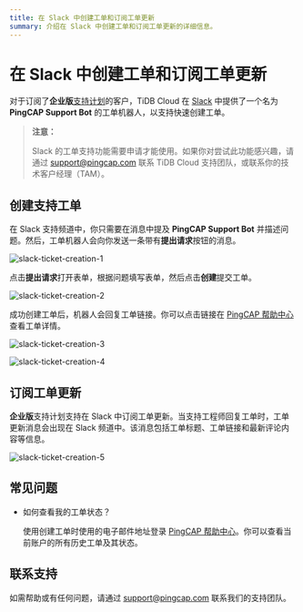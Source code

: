 ```yaml
---
title: 在 Slack 中创建工单和订阅工单更新
summary: 介绍在 Slack 中创建工单和订阅工单更新的详细信息。
---
```


# 在 Slack 中创建工单和订阅工单更新

对于订阅了**企业版**[支持计划](/tidb-cloud/connected-care-detail.md)的客户，TiDB Cloud 在 [Slack](https://slack.com/) 中提供了一个名为 **PingCAP Support Bot** 的工单机器人，以支持快速创建工单。

> **注意：**
>
> Slack 的工单支持功能需要申请才能使用。如果你对尝试此功能感兴趣，请通过 <a href="mailto:support@pingcap.com">support@pingcap.com</a> 联系 TiDB Cloud 支持团队，或联系你的技术客户经理（TAM）。

## 创建支持工单

在 Slack 支持频道中，你只需要在消息中提及 **PingCAP Support Bot** 并描述问题。然后，工单机器人会向你发送一条带有**提出请求**按钮的消息。

![slack-ticket-creation-1](/media/tidb-cloud/connected-slack-ticket-creation-1.png)

点击**提出请求**打开表单，根据问题填写表单，然后点击**创建**提交工单。

![slack-ticket-creation-2](/media/tidb-cloud/connected-slack-ticket-creation-2.png)

成功创建工单后，机器人会回复工单链接。你可以点击链接在 [PingCAP 帮助中心](https://tidb.support.pingcap.com/servicedesk/customer/portals)查看工单详情。

![slack-ticket-creation-3](/media/tidb-cloud/connected-slack-ticket-creation-3.png)

![slack-ticket-creation-4](/media/tidb-cloud/connected-slack-ticket-creation-4.png)

## 订阅工单更新

**企业版**支持计划支持在 Slack 中订阅工单更新。当支持工程师回复工单时，工单更新消息会出现在 Slack 频道中。该消息包括工单标题、工单链接和最新评论内容等信息。

![slack-ticket-creation-5](/media/tidb-cloud/connected-slack-ticket-creation-5.png)

## 常见问题

- 如何查看我的工单状态？

    使用创建工单时使用的电子邮件地址登录 [PingCAP 帮助中心](https://tidb.support.pingcap.com/servicedesk/customer/user/requests)。你可以查看当前账户的所有历史工单及其状态。

## 联系支持

如需帮助或有任何问题，请通过 <a href="mailto:support@pingcap.com">support@pingcap.com</a> 联系我们的支持团队。
